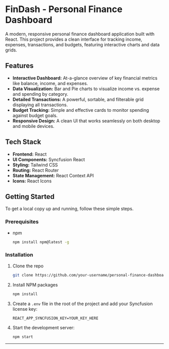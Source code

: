 # FinDash - Personal Finance Dashboard

A modern, responsive personal finance dashboard application built with React. This project provides a clean interface for tracking income, expenses, transactions, and budgets, featuring interactive charts and data grids.

## Features

*   **Interactive Dashboard:** At-a-glance overview of key financial metrics like balance, income, and expenses.
*   **Data Visualization:** Bar and Pie charts to visualize income vs. expense and spending by category.
*   **Detailed Transactions:** A powerful, sortable, and filterable grid displaying all transactions.
*   **Budget Tracking:** Simple and effective cards to monitor spending against budget goals.
*   **Responsive Design:** A clean UI that works seamlessly on both desktop and mobile devices.

## Tech Stack

*   **Frontend:** React
*   **UI Components:** Syncfusion React
*   **Styling:** Tailwind CSS
*   **Routing:** React Router
*   **State Management:** React Context API
*   **Icons:** React Icons

## Getting Started

To get a local copy up and running, follow these simple steps.

### Prerequisites

*   npm
    ```sh
    npm install npm@latest -g
    ```

### Installation

1.  Clone the repo
    ```sh
    git clone https://github.com/your-username/personal-finance-dashboard.git
    ```
2.  Install NPM packages
    ```sh
    npm install
    ```
3.  Create a `.env` file in the root of the project and add your Syncfusion license key:
    ```
    REACT_APP_SYNCFUSION_KEY=YOUR_KEY_HERE
    ```
4.  Start the development server:
    ```sh
    npm start
    ```

---